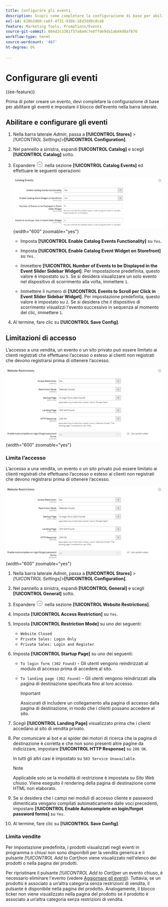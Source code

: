 ```yaml
---
title: Configurare gli eventi
description: Scopri come completare la configurazione di base per abilitare gli eventi e impostare il blocco eventi nella barra laterale della vetrina.
exl-id: 620b2d60-ce6f-4f31-93bb-18d3dd9cdce6
feature: Marketing Tools, Promotions/Events
source-git-commit: 084d2c3381f57a8a4c7e8ffde9da1abd4d8af670
workflow-type: tm+mt
source-wordcount: '467'
ht-degree: 0%

---
```


# Configurare gli eventi

{{ee-feature}}

Prima di poter creare un evento, devi completare la configurazione di base per abilitare gli eventi e impostare il blocco dell’evento nella barra laterale.

## Abilitare e configurare gli eventi

1. Nella barra laterale _Admin_, passa a **[!UICONTROL Stores]** > _[!UICONTROL Settings]_>**[!UICONTROL Configuration]**.

1. Nel pannello a sinistra, espandi **[!UICONTROL Catalog]** e scegli **[!UICONTROL Catalog]** sotto.

1. Espandere ![Il selettore di espansione](../assets/icon-display-expand.png) nella sezione **[!UICONTROL Catalog Events]** ed effettuare le seguenti operazioni:

   ![Configurazione catalogo - eventi catalogo](../configuration-reference/catalog/assets/catalog-events.png){width="600" zoomable="yes"}

   - Imposta **[!UICONTROL Enable Catalog Events Functionality]** su `Yes`.

   - Imposta **[!UICONTROL Enable Catalog Event Widget on Storefront]** su `Yes`.

   - Immettere **[!UICONTROL Number of Events to be Displayed in the Event Slider Sidebar Widget]**. Per impostazione predefinita, questo valore è impostato su `5`. Se si desidera visualizzare un solo evento nel dispositivo di scorrimento alla volta, immettere `1`.

   - Immettere il numero di **[!UICONTROL Events to Scroll per Click in Event Slider Sidebar Widget]**. Per impostazione predefinita, questo valore è impostato su `2`. Se si desidera che il dispositivo di scorrimento visualizzi l&#39;evento successivo in sequenza al momento del clic, immettere `1`.

1. Al termine, fare clic su **[!UICONTROL Save Config]**.

## Limitazioni di accesso

L’accesso a una vendita, un evento o un sito privato può essere limitato ai clienti registrati che effettuano l’accesso o esteso ai clienti non registrati che devono registrarsi prima di ottenere l’accesso.

![Configurazione generale - restrizioni siti Web](../configuration-reference/general/assets/general-website-restrictions.png){width="600" zoomable="yes"}

### Limita l’accesso

L’accesso a una vendita, un evento o un sito privato può essere limitato ai clienti registrati che effettuano l’accesso o esteso ai clienti non registrati che devono registrarsi prima di ottenere l’accesso.

![Configurazione generale - restrizioni siti Web](../configuration-reference/general/assets/general-website-restrictions.png){width="600" zoomable="yes"}

1. Nella barra laterale _Admin_, passa a **[!UICONTROL Stores]** > _[!UICONTROL Settings]_>**[!UICONTROL Configuration]**.

1. Nel pannello a sinistra, espandi **[!UICONTROL General]** e scegli **[!UICONTROL General]** sotto.

1. Espandere ![Il selettore di espansione](../assets/icon-display-expand.png) nella sezione **[!UICONTROL Website Restrictions]**.

1. Imposta **[!UICONTROL Access Restriction]** su `Yes`.

1. Imposta **[!UICONTROL Restriction Mode]** su uno dei seguenti:

   - `Website Closed`
   - `Private Sales: Login Only`
   - `Private Sales: Login and Register`

1. Imposta **[!UICONTROL Startup Page]** su uno dei seguenti:

   - `To login form (302 Found)` - Gli utenti vengono reindirizzati al modulo di accesso prima di accedere al sito.

   - `To landing page (302 Found)` - Gli utenti vengono reindirizzati alla pagina di destinazione specificata fino al loro accesso.

     >[!IMPORTANT]
     >
     >Assicurati di includere un collegamento alla pagina di accesso dalla pagina di destinazione, in modo che i clienti possano accedere al sito.

1. Scegli **[!UICONTROL Landing Page]** visualizzato prima che i clienti accedano al sito di vendita privato.

1. Per comunicare ai bot e ai spider dei motori di ricerca che la pagina di destinazione è corretta e che non sono presenti altre pagine da indicizzare, impostare **[!UICONTROL HTTP Response]** su `200 OK`.

   In tutti gli altri casi è impostato su `503 Service Unavailable`.

   >[!NOTE]
   >
   >Applicabile solo se la modalità di restrizione è impostata su _Sito Web chiuso_. Viene eseguito il rendering della pagina di destinazione come HTML non elaborato.

1. Se si desidera che i campi nei moduli di accesso cliente e password dimenticata vengano compilati automaticamente dalle voci precedenti, impostare **[!UICONTROL Enable Autocomplete on login/forgot password forms]** su `Yes`.

1. Al termine, fare clic su **[!UICONTROL Save Config]**.

### Limita vendite

Per impostazione predefinita, i prodotti visualizzati negli eventi in programma o chiusi non sono disponibili per la vendita generica e il pulsante _[!UICONTROL Add to Cart]_&#x200B;non viene visualizzato nell&#39;elenco dei prodotti o nella pagina dei prodotti.

Per ripristinare il pulsante _[!UICONTROL Add to Cart]_&#x200B;per un evento chiuso, è necessario eliminare l&#39;evento (vedere [Aggiornare gli eventi](event-create.md#update-events)). Tuttavia, se un prodotto è associato a un’altra categoria senza restrizioni di vendita, il pulsante è disponibile nella pagina del prodotto. Analogamente, il blocco ticker non viene visualizzato nella pagina del prodotto se il prodotto è associato a un’altra categoria senza restrizioni di vendita.
